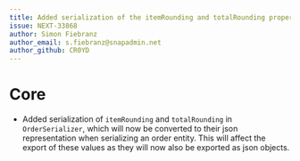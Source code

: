 ```yaml
---
title: Added serialization of the itemRounding and totalRounding property of an order entity
issue: NEXT-33868
author: Simon Fiebranz
author_email: s.fiebranz@snapadmin.net
author_github: CR0YD
---
```

# Core
* Added serialization of `itemRounding` and `totalRounding` in `OrderSerializer`, which will now be converted to their json representation when serializing an order entity. This will affect the export of these values as they will now also be exported as json objects.
